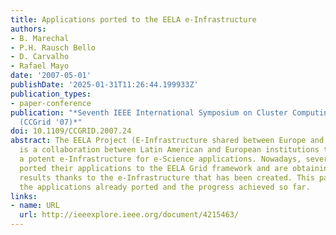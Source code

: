 ```yaml
---
title: Applications ported to the EELA e-Infrastructure
authors:
- B. Marechal
- P.H. Rausch Bello
- D. Carvalho
- Rafael Mayo
date: '2007-05-01'
publishDate: '2025-01-31T11:26:44.199933Z'
publication_types:
- paper-conference
publication: "*Seventh IEEE International Symposium on Cluster Computing and the Grid
  (CCGrid '07)*"
doi: 10.1109/CCGRID.2007.24
abstract: The EELA Project (E-Infrastructure shared between Europe and Latin America)
  is a collaboration between Latin American and European institutions that has developed
  a potent e-Infrastructure for e-Science applications. Nowadays, several groups have
  ported their applications to the EELA Grid framework and are obtaining their ﬁrst
  results thanks to the e-Infrastructure that has been created. This paper describes
  the applications already ported and the progress achieved so far.
links:
- name: URL
  url: http://ieeexplore.ieee.org/document/4215463/
---
```

